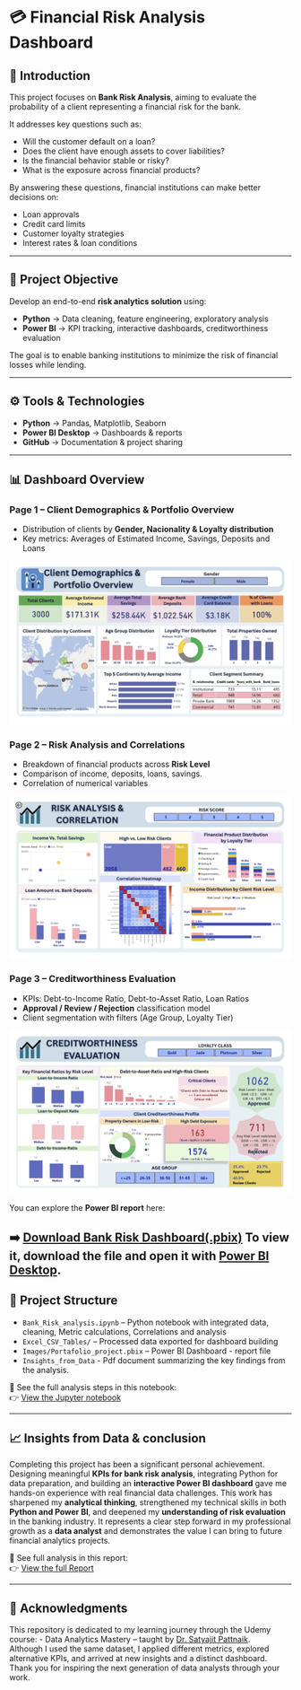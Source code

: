 # 💳 Financial Risk Analysis Dashboard  

## 📌 Introduction  
This project focuses on **Bank Risk Analysis**, aiming to evaluate the probability of a client representing a financial risk for the bank.  

It addresses key questions such as:  
- Will the customer default on a loan?  
- Does the client have enough assets to cover liabilities?  
- Is the financial behavior stable or risky?  
- What is the exposure across financial products?  

By answering these questions, financial institutions can make better decisions on:  
- Loan approvals  
- Credit card limits  
- Customer loyalty strategies  
- Interest rates & loan conditions  

---

## 🎯 Project Objective  
Develop an end-to-end **risk analytics solution** using:  
- **Python** → Data cleaning, feature engineering, exploratory analysis  
- **Power BI** → KPI tracking, interactive dashboards, creditworthiness evaluation  

The goal is to enable banking institutions to minimize the risk of financial losses while lending.  

---

## ⚙️ Tools & Technologies  
- **Python** → Pandas, Matplotlib, Seaborn  
- **Power BI Desktop** → Dashboards & reports  
- **GitHub** → Documentation & project sharing  

---

## 📊 Dashboard Overview   

### Page 1 – Client Demographics & Portfolio Overview  
- Distribution of clients by **Gender, Nacionality & Loyalty distribution**   
- Key metrics: Averages of Estimated Income, Savings, Deposits and Loans

![Dashboard 1](Bank-Risk-Analysis-Dashboard/Images/Portafolio_overview.jpg) 
 
### Page 2 – Risk Analysis and Correlations  
- Breakdown of financial products across **Risk Level**  
- Comparison of income, deposits, loans, savings.
- Correlation of numerical variables
  
![Dashboard 2](Bank-Risk-Analysis-Dashboard/Images/Risk_Analysis_Correlation.jpg)

### Page 3 – Creditworthiness Evaluation  
- KPIs: Debt-to-Income Ratio, Debt-to-Asset Ratio, Loan Ratios  
- **Approval / Review / Rejection** classification model  
- Client segmentation with filters (Age Group, Loyalty Tier)

![Dashboard 3](Bank-Risk-Analysis-Dashboard/Images/Creditworthiness_Evaluation.jpg) 

You can explore the **Power BI report** here:  

➡️ [Download Bank Risk Dashboard(.pbix)](Bank-Risk-Analysis-Dashboard/Report/Risk_Analysis_Dashboard.pbix)
To view it, download the file and open it with [Power BI Desktop](https://powerbi.microsoft.com/desktop/).
---
## 📁 Project Structure
- `Bank_Risk_analysis.ipynb` – Python notebook with integrated data, cleaning, Metric calculations, Correlations and analysis  
- `Excel_CSV_Tables/` – Processed data exported for dashboard building  
- `Images/Portafolio_project.pbix` – Power BI Dashboard - report file
- `Insights_from_Data` - Pdf document summarizing the key findings from the analysis. 
  
📘 See the full analysis steps in this notebook:  
👉 [View the Jupyter notebook](Bank-Risk-Analysis-Dashboard/Notebooks/Bank_Risk_Analysis.ipynb)

---

## 📈 Insights from Data & conclusion
Completing this project has been a significant personal achievement. 
Designing meaningful **KPIs for bank risk analysis**, integrating Python for data preparation, and building an **interactive Power BI dashboard** gave me hands-on experience with real financial data challenges.
This work has sharpened my **analytical thinking**, strengthened my technical skills in both **Python and Power BI**, and deepened my **understanding of risk evaluation** in the banking industry. It represents a clear step forward in my professional growth as a **data analyst** and demonstrates the value I can bring to future financial analytics projects.


📘 See full analysis in this report:  
👉 [View the full Report ](Bank-Risk-Analysis-Dashboard/Report/Risk_Analysis_Report.pdf)

---

## 🙏 Acknowledgments

This repository is dedicated to my learning journey through the Udemy course: - Data Analytics Mastery –  taught by [Dr. Satyajit Pattnaik](https://www.udemy.com/user/zep-research/).  
Although I used the same dataset, I applied different metrics, explored alternative KPIs, and arrived at new insights and a distinct dashboard.
Thank you for inspiring the next generation of data analysts through your work.
